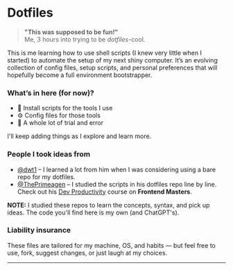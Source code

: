 # Dotfiles

> **"This was supposed to be fun!"**  
> Me, 3 hours into trying to be *dotfiles*-cool.

This is me learning how to use shell scripts (I knew very little when I started) to automate the setup of my next shiny computer. It’s an evolving collection of config files, setup scripts, and personal preferences that will hopefully become a full environment bootstrapper.

### What’s in here (for now)?

- 🐚 Install scripts for the tools I use
- ⚙️ Config files for those tools
- 🧪 A whole lot of trial and error

I'll keep adding things as I explore and learn more.

### People I took ideas from

- [@dwt1](https://gitlab.com/dwt1) – I learned a lot from him when I was considering using a bare repo for my dotfiles.
- [@ThePrimeagen](https://github.com/ThePrimeagen) – I studied the scripts in his dotfiles repo line by line. Check out his [Dev Productivity](https://frontendmasters.com/courses/developer-productivity-v2/) course on **Frontend Masters**.

**NOTE:** I studied these repos to learn the concepts, syntax, and pick up ideas. The code you'll find here is my own (and ChatGPT's).

### Liability insurance

These files are tailored for my machine, OS, and habits — but feel free to use, fork, suggest changes, or just laugh at my choices.
 
---
